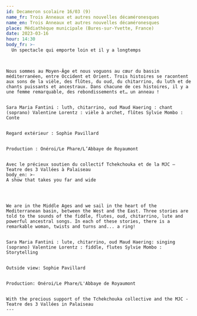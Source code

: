 ```yaml
---
id: Decameron scolaire 16/03 (9)
name_fr: Trois Anneaux et autres nouvelles décaméronesques
name_en: Trois Anneaux et autres nouvelles décaméronesques
place: Médiathèque municipale (Bures-sur-Yvette, France)
date: 2023-03-16
hour: 14:30
body_fr: >-
  Un spectacle qui emporte loin et il y a longtemps


  ```


  ```


  Nous sommes au Moyen-Âge et nous voguons au cœur du bassin méditerranéen, entre Occident et Orient. Trois histoires se racontent aux sons de la vièle, des flûtes, du oud, du chitarrino, du luth et de chants puissants et ancestraux. Dans chacune de ces histoires, il y a une femme remarquable, des rebondissements et… un anneau !


  Sara Maria Fantini : luth, chitarrino, oud Maud Haering : chant (soprano) Valentine Lorentz : vièle à archet, flûtes Sylvie Mombo : Conte


  Regard extérieur : Sophie Pavillard


  Production : Onéroi/Le Phare/L’Abbaye de Royaumont


  Avec le précieux soutien du collectif Tchekchouka et de la MJC – Teatre des 3 Vallées à Palaiseau
body_en: >-
  A show that takes you far and wide


  ```


  ```


  We are in the Middle Ages and we sail in the heart of the Mediterranean basin, between the West and the East. Three stories are told to the sounds of the fiddle, flutes, oud, chitarrino, lute and powerful ancestral songs. In each of these stories, there is a remarkable woman, twists and turns and... a ring!


  Sara Maria Fantini : lute, chitarrino, oud Maud Haering: singing (soprano) Valentine Lorentz : fiddle, flutes Sylvie Mombo : Storytelling


  Outside view: Sophie Pavillard


  Production: Onéroi/Le Phare/L'Abbaye de Royaumont


  With the precious support of the Tchekchouka collective and the MJC - Teatre des 3 Vallées in Palaiseau
---
```

